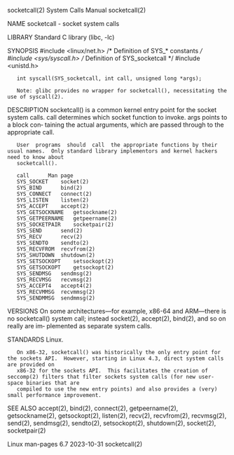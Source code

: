 socketcall(2)							      System Calls Manual							 socketcall(2)

NAME
       socketcall - socket system calls

LIBRARY
       Standard C library (libc, -lc)

SYNOPSIS
       #include <linux/net.h>	     /* Definition of SYS_* constants */
       #include <sys/syscall.h>	     /* Definition of SYS_socketcall */
       #include <unistd.h>

       int syscall(SYS_socketcall, int call, unsigned long *args);

       Note: glibc provides no wrapper for socketcall(), necessitating the use of syscall(2).

DESCRIPTION
       socketcall() is a common kernel entry point for the socket system calls.	 call determines which socket function to invoke.  args points to a block con‐
       taining the actual arguments, which are passed through to the appropriate call.

       User  programs  should  call  the appropriate functions by their usual names.  Only standard library implementors and kernel hackers need to know about
       socketcall().

       call		 Man page
       SYS_SOCKET	 socket(2)
       SYS_BIND		 bind(2)
       SYS_CONNECT	 connect(2)
       SYS_LISTEN	 listen(2)
       SYS_ACCEPT	 accept(2)
       SYS_GETSOCKNAME	 getsockname(2)
       SYS_GETPEERNAME	 getpeername(2)
       SYS_SOCKETPAIR	 socketpair(2)
       SYS_SEND		 send(2)
       SYS_RECV		 recv(2)
       SYS_SENDTO	 sendto(2)
       SYS_RECVFROM	 recvfrom(2)
       SYS_SHUTDOWN	 shutdown(2)
       SYS_SETSOCKOPT	 setsockopt(2)
       SYS_GETSOCKOPT	 getsockopt(2)
       SYS_SENDMSG	 sendmsg(2)
       SYS_RECVMSG	 recvmsg(2)
       SYS_ACCEPT4	 accept4(2)
       SYS_RECVMMSG	 recvmmsg(2)
       SYS_SENDMMSG	 sendmmsg(2)

VERSIONS
       On some architectures—for example, x86-64 and ARM—there is no socketcall() system call; instead socket(2), accept(2), bind(2), and so on really are im‐
       plemented as separate system calls.

STANDARDS
       Linux.

       On x86-32, socketcall() was historically the only entry point for the sockets API.  However, starting in Linux 4.3, direct system calls are provided on
       x86-32 for the sockets API.  This facilitates the creation of seccomp(2) filters that filter sockets system calls (for new user-space binaries that are
       compiled to use the new entry points) and also provides a (very) small performance improvement.

SEE ALSO
       accept(2), bind(2), connect(2), getpeername(2), getsockname(2),	getsockopt(2),	listen(2),  recv(2),  recvfrom(2),  recvmsg(2),	 send(2),  sendmsg(2),
       sendto(2), setsockopt(2), shutdown(2), socket(2), socketpair(2)

Linux man-pages 6.7							  2023-10-31								 socketcall(2)
